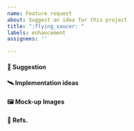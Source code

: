 ```yaml
---
name: Feature request
about: Suggest an idea for this project
title: ":flying_saucer: "
labels: enhancement
assignees: ''

---
```


<!--
This issue template is used to describe whished features.
-->

#### :satellite: Suggestion



#### :artificial_satellite: Implementation ideas



#### :framed_picture: Mock-up Images



#### :bookmark: Refs.
